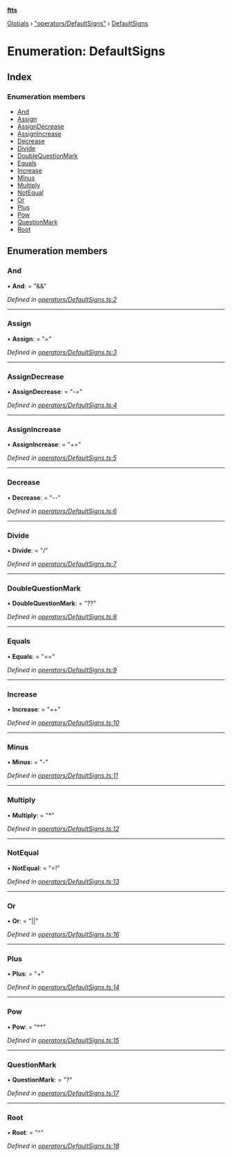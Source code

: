 **[ftts](../README.md)**

[Globals](../README.md) › ["operators/DefaultSigns"](../modules/_operators_defaultsigns_.md) › [DefaultSigns](_operators_defaultsigns_.defaultsigns.md)

# Enumeration: DefaultSigns

## Index

### Enumeration members

* [And](_operators_defaultsigns_.defaultsigns.md#and)
* [Assign](_operators_defaultsigns_.defaultsigns.md#assign)
* [AssignDecrease](_operators_defaultsigns_.defaultsigns.md#assigndecrease)
* [AssignIncrease](_operators_defaultsigns_.defaultsigns.md#assignincrease)
* [Decrease](_operators_defaultsigns_.defaultsigns.md#decrease)
* [Divide](_operators_defaultsigns_.defaultsigns.md#divide)
* [DoubleQuestionMark](_operators_defaultsigns_.defaultsigns.md#doublequestionmark)
* [Equals](_operators_defaultsigns_.defaultsigns.md#equals)
* [Increase](_operators_defaultsigns_.defaultsigns.md#increase)
* [Minus](_operators_defaultsigns_.defaultsigns.md#minus)
* [Multiply](_operators_defaultsigns_.defaultsigns.md#multiply)
* [NotEqual](_operators_defaultsigns_.defaultsigns.md#notequal)
* [Or](_operators_defaultsigns_.defaultsigns.md#or)
* [Plus](_operators_defaultsigns_.defaultsigns.md#plus)
* [Pow](_operators_defaultsigns_.defaultsigns.md#pow)
* [QuestionMark](_operators_defaultsigns_.defaultsigns.md#questionmark)
* [Root](_operators_defaultsigns_.defaultsigns.md#root)

## Enumeration members

###  And

• **And**: = "&&"

*Defined in [operators/DefaultSigns.ts:2](https://github.com/OctoD/ftts/blob/73fcc67/src/operators/DefaultSigns.ts#L2)*

___

###  Assign

• **Assign**: = "="

*Defined in [operators/DefaultSigns.ts:3](https://github.com/OctoD/ftts/blob/73fcc67/src/operators/DefaultSigns.ts#L3)*

___

###  AssignDecrease

• **AssignDecrease**: = "-="

*Defined in [operators/DefaultSigns.ts:4](https://github.com/OctoD/ftts/blob/73fcc67/src/operators/DefaultSigns.ts#L4)*

___

###  AssignIncrease

• **AssignIncrease**: = "+="

*Defined in [operators/DefaultSigns.ts:5](https://github.com/OctoD/ftts/blob/73fcc67/src/operators/DefaultSigns.ts#L5)*

___

###  Decrease

• **Decrease**: = "--"

*Defined in [operators/DefaultSigns.ts:6](https://github.com/OctoD/ftts/blob/73fcc67/src/operators/DefaultSigns.ts#L6)*

___

###  Divide

• **Divide**: = "/"

*Defined in [operators/DefaultSigns.ts:7](https://github.com/OctoD/ftts/blob/73fcc67/src/operators/DefaultSigns.ts#L7)*

___

###  DoubleQuestionMark

• **DoubleQuestionMark**: = "??"

*Defined in [operators/DefaultSigns.ts:8](https://github.com/OctoD/ftts/blob/73fcc67/src/operators/DefaultSigns.ts#L8)*

___

###  Equals

• **Equals**: = "=="

*Defined in [operators/DefaultSigns.ts:9](https://github.com/OctoD/ftts/blob/73fcc67/src/operators/DefaultSigns.ts#L9)*

___

###  Increase

• **Increase**: = "++"

*Defined in [operators/DefaultSigns.ts:10](https://github.com/OctoD/ftts/blob/73fcc67/src/operators/DefaultSigns.ts#L10)*

___

###  Minus

• **Minus**: = "-"

*Defined in [operators/DefaultSigns.ts:11](https://github.com/OctoD/ftts/blob/73fcc67/src/operators/DefaultSigns.ts#L11)*

___

###  Multiply

• **Multiply**: = "*"

*Defined in [operators/DefaultSigns.ts:12](https://github.com/OctoD/ftts/blob/73fcc67/src/operators/DefaultSigns.ts#L12)*

___

###  NotEqual

• **NotEqual**: = "=!"

*Defined in [operators/DefaultSigns.ts:13](https://github.com/OctoD/ftts/blob/73fcc67/src/operators/DefaultSigns.ts#L13)*

___

###  Or

• **Or**: = "||"

*Defined in [operators/DefaultSigns.ts:16](https://github.com/OctoD/ftts/blob/73fcc67/src/operators/DefaultSigns.ts#L16)*

___

###  Plus

• **Plus**: = "+"

*Defined in [operators/DefaultSigns.ts:14](https://github.com/OctoD/ftts/blob/73fcc67/src/operators/DefaultSigns.ts#L14)*

___

###  Pow

• **Pow**: = "**"

*Defined in [operators/DefaultSigns.ts:15](https://github.com/OctoD/ftts/blob/73fcc67/src/operators/DefaultSigns.ts#L15)*

___

###  QuestionMark

• **QuestionMark**: = "?"

*Defined in [operators/DefaultSigns.ts:17](https://github.com/OctoD/ftts/blob/73fcc67/src/operators/DefaultSigns.ts#L17)*

___

###  Root

• **Root**: = "^"

*Defined in [operators/DefaultSigns.ts:18](https://github.com/OctoD/ftts/blob/73fcc67/src/operators/DefaultSigns.ts#L18)*